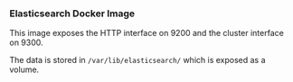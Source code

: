 ### Elasticsearch Docker Image

This image exposes the HTTP interface on 9200 and the cluster interface on 9300.

The data is stored in ```/var/lib/elasticsearch/``` which is exposed as a volume.